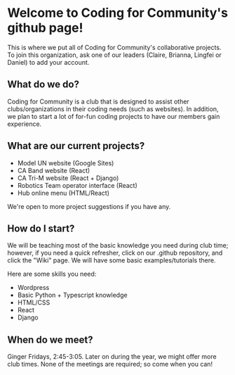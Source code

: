 # Welcome to Coding for Community's github page!

This is where we put all of Coding for Community's collaborative projects.
To join this organization, ask one of our leaders (Claire, Brianna, Lingfei or Daniel) to add your account.

## What do we do?

Coding for Community is a club that is designed to assist other clubs/organizations in their coding needs (such as websites). In addition, we plan to start a lot of for-fun coding projects to have our members gain experience.

## What are our current projects?

- Model UN website (Google Sites)
- CA Band website (React)
- CA Tri-M website (React + Django) 
- Robotics Team operator interface (React)
- Hub online menu (HTML/React)

We're open to more project suggestions if you have any.

## How do I start?
We will be teaching most of the basic knowledge you need during club time; however, if you need a quick refresher, click on our .github repository, and click the "Wiki" page. We will have some basic examples/tutorials there.

Here are some skills you need:
- Wordpress
- Basic Python + Typescript knowledge
- HTML/CSS
- React
- Django

## When do we meet?
Ginger Fridays, 2:45-3:05. Later on during the year, we might offer more club times. None of the meetings are required; so come when you can!
